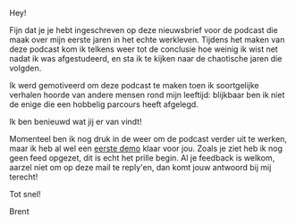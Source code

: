 Hey! 

Fijn dat je je hebt ingeschreven op deze nieuwsbrief voor de podcast die maak over mijn eerste jaren in het echte werkleven.
Tijdens het maken van deze podcast kom ik telkens weer tot de conclusie hoe weinig ik wist net nadat ik was afgestudeerd, en sta ik te kijken naar de chaotische jaren die volgden.

Ik werd gemotiveerd om deze podcast te maken toen ik soortgelijke verhalen hoorde van andere mensen rond mijn leeftijd: blijkbaar ben ik niet de enige die een hobbelig parcours heeft afgelegd.

Ik ben benieuwd wat jij er van vindt!

Momenteel ben ik nog druk in de weer om de podcast verder uit te werken, maar ik heb al wel een [eerste demo](https://drive.google.com/file/d/1d2L4OBVPyUl-TVc3oHwVnmGlGfAVnOlv/view?usp=sharing) klaar voor jou.
Zoals je ziet heb ik nog geen feed opgezet, dit is echt het prille begin. Al je feedback is welkom, aarzel niet om op deze mail te reply'en, dan komt jouw antwoord bij mij terecht!

Tot snel!

Brent
